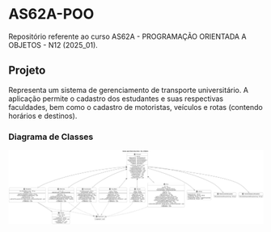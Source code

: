# AS62A-POO
Repositório referente ao curso AS62A - PROGRAMAÇÃO ORIENTADA A OBJETOS - N12 (2025_01).
## Projeto
Representa um sistema de gerenciamento de transporte universitário. A aplicação permite o cadastro dos estudantes e suas respectivas faculdades, bem como o cadastro de motoristas, veículos e rotas (contendo horários e destinos).
### Diagrama de Classes
![Diagrama de Classes](https://raw.githubusercontent.com/jpdelero/AS62A-POO/main/ProjetoParcial/diagramaClasses.png)
